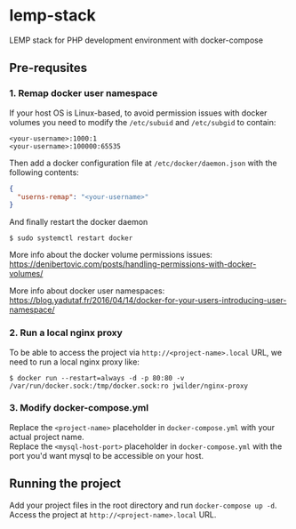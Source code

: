 # lemp-stack
LEMP stack for PHP development environment with docker-compose

## Pre-requsites

### 1. Remap docker user namespace
If your host OS is Linux-based, to avoid permission issues with docker volumes you need to modify the `/etc/subuid` and `/etc/subgid` to contain:
```
<your-username>:1000:1
<your-username>:100000:65535
```
Then add a docker configuration file at `/etc/docker/daemon.json` with the following contents:
```json
{
  "userns-remap": "<your-username>"
}
```

And finally restart the docker daemon
```
$ sudo systemctl restart docker
```

More info about the docker volume permissions issues:
https://denibertovic.com/posts/handling-permissions-with-docker-volumes/

More info about docker user namespaces:
https://blog.yadutaf.fr/2016/04/14/docker-for-your-users-introducing-user-namespace/

### 2. Run a local nginx proxy
To be able to access the project via `http://<project-name>.local` URL, we need to run a local nginx proxy like:
```
$ docker run --restart=always -d -p 80:80 -v /var/run/docker.sock:/tmp/docker.sock:ro jwilder/nginx-proxy
```

### 3. Modify docker-compose.yml
Replace the `<project-name>` placeholder in `docker-compose.yml` with your actual project name.  
Replace the `<mysql-host-port>` placeholder in `docker-compose.yml` with the port you'd want mysql to be accessible on your host.

## Running the project
Add your project files in the root directory and run `docker-compose up -d`.  
Access the project at `http://<project-name>.local` URL.
